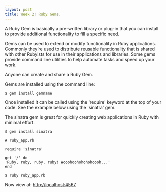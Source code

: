 ```yaml
---
layout: post
title: Week 2! Ruby Gems.
---
```


A Ruby Gem is basically a pre-written library or plug-in that you can install to provide additional functionality to fill a specific need.

Gems can be used to extend or modify functionality in Ruby applications. Commonly they’re used to distribute reusable functionality that is shared with other Rubyists for use in their applications and libraries. Some gems provide command line utilities to help automate tasks and speed up your work.

Anyone can create and share a Ruby Gem.

Gems are installed using the command line:

```
$ gem install gemname
```

Once installed it can be called using the 'require' keyword at the top of your code. See the example below using the 'sinatra' gem.

The sinatra gem is great for quickly creating web applications in Ruby with minimal effort.

```
$ gem install sinatra
```

```
# ruby_app.rb

require 'sinatra'

get '/' do
'Ruby, ruby, ruby, ruby! Wooohoohohohohoooh...'
end
```

```
$ ruby ruby_app.rb
```

Now view at: [http://localhost:4567](http://localhost:4567)




